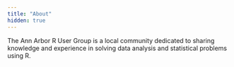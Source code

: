 ```yaml
---
title: "About"
hidden: true
---
```


The Ann Arbor R User Group is a local community dedicated to sharing knowledge and experience in solving data analysis and statistical problems using R.
